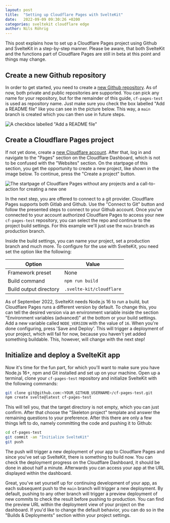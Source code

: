 ```yaml
---
layout: post
title:  "Setting up Cloudflare Pages with SvelteKit"
date:   2022-09-09 09:30:26 +0200
categories: sveltekit cloudflare edge
author: Nils Röhrig
---
```

This post explains how to set up a Cloudflare Pages project using Github and SvelteKit in a step-by-step manner. Please
be aware, that both SvelteKit and the functions part of Cloudflare Pages are still in beta at this point and things may
change.

## Create a new Github repository

In order to get started, you need to create a [new Github repository](https://github.com/new). As of now, both private
and public repositories are supported. You can pick any name for your repository, but for the remainder of this
guide, `cf-pages-test` is used as repository name. Just make sure you check the box labelled "Add a README file" like
you can see in the picture below. This way, a `main` branch is created which you can then use in future steps.

![A checkbox labelled "Add a README file"](/static/readme_checkbox.png)

## Create a Cloudflare Pages project

If not yet done, create a [new Cloudflare account](https://dash.cloudflare.com/sign-up). After that, log in and navigate
to the "Pages" section on the Cloudflare Dashboard, which is not to be confused with the "Websites" section. On the
startpage of this section, you get the opportunity to create a new project, like shown in the image below. To continue,
press the "Create a project" button.

![The startpage of Cloudflare Pages without any projects and a call-to-action for creating a new one](/static/cloudflare_pages_create_project.png)

In the next step, you are offered to connect to a git provider. Cloudflare Pages supports both Gitlab and Github. Use
the "Connect to Git" button and follow the presented steps to connect to your Github account. Once you've connected to
your account authorized Cloudflare Pages to access your new `cf-pages-test` repository, you can select the repo and
continue to the project build settings. For this example we'll just use the `main` branch as production branch.

Inside the build settings, you can name your project, set a production branch and much more. To configure for the use
with SvelteKit, you need set the option like the following:

| Option                 | Value                    |
|------------------------|--------------------------|
| Framework preset       | None                     |
| Build command          | `npm run build`          |
| Build output directory | `.svelte-kit/cloudflare` |

As of September 2022, SvelteKit needs Node.js 16 to run a build, but Cloudflare Pages runs a different version by
default. To change this, you can tell the desired version via an environment variable inside the section "Environment
variables (advanced)" at the bottom or your build settings. Add a new variable called `NODE_VERSION` with the value
of `16`. When you're done configuring, press 'Save and Deploy'. This will trigger a deployment of your project, which
will fail for now, because you haven't yet added something buildable. This, however, will change with the next step!

## Initialize and deploy a SvelteKit app

Now it's time for the fun part, for which you'll want to make sure you have Node.js 16+, npm and Git installed and set
up on your machine. Open up a terminal, clone your `cf-pages-test` repository and initialize SvelteKit with the
following commands:

```bash
git clone git@github.com:<YOUR_GITHUB_USERNAME>/cf-pages-test.git
npm create svelte@latest cf-pages-test
```

This will tell you, that the target directory is not empty, which you can just confirm. After that choose the "Skeleton
project" template and answer the remaining questions to your preference. After this there are only a few things left to
do, namely committing the code and pushing it to Github:

```bash
cd cf-pages-test
git commit -am "Initialize SvelteKit"
git push
```

The push will trigger a new deployment of your app to Cloudflare Pages and since you've set up SvelteKit, there is
something to build now. You can check the deployment progress on the Cloudflare Dashboard, it should be done in about
half a minute. Afterwards you can access your app at the URL displayed within the dashboard.

Great, you've set yourself up for continuing development of your app, as each subsequent push to the `main` branch will
trigger a new deployment. By default, pushing to any other branch will trigger a preview deployment of new commits to
check the result before pushing to production. You can find the preview URL within the deployment view of your project
on the dashboard. If you'd like to change the default behavior, you can do so in the "Builds & Deployments" section
within your project settings. 
